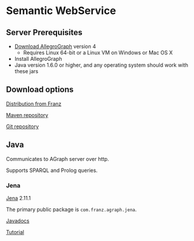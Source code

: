 # Semantic WebService

## Server Prerequisites

* [Download AllegroGraph](http://franz.com/agraph/downloads/)
  version 4
  * Requires Linux 64-bit or a Linux VM on Windows or Mac OS X
* Install AllegroGraph
* Java version 1.6.0 or higher, and any operating system should work
  with these jars


## Download options

[Distribution from Franz](http://franz.com/agraph/allegrograph/clients.lhtml)

[Maven repository](http://clojars.org/groups/com.franz)

[Git repository](http://github.com/franzinc/agraph-java-client)


## Java

Communicates to AGraph server over http.

Supports SPARQL and Prolog queries.



### Jena

[Jena](http://jena.apache.org/) 2.11.1

The primary public package is <code>com.franz.agraph.jena</code>.

[Javadocs](http://franz.com/agraph/support/documentation/current/javadoc/index.html)

[Tutorial](http://franz.com/agraph/support/documentation/current/java-tutorial/jena-tutorial.html)
